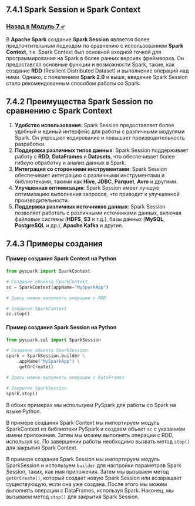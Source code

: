 ## 7.4.1 Spark Session и Spark Context

### [Назад в Модуль 7 ⤶](/data/Module7/readme.md)

В **Apache Spark** создание **Spark Session** является более предпочтительным подходом по сравнению с использованием 
**Spark Context**, т.к. Spark Context был основной входной точкой для программирования на Spark в более ранних версиях 
фреймворка. Он предоставлял основные функции и возможности Spark, такие, как создание **RDD** (Resilient Distributed Dataset) 
и выполнение операций над ними. Однако, с появлением **Spark 2.0** и выше, введение Spark Session стало рекомендованным 
способом работы со Spark.  

## 7.4.2 Преимущества Spark Session по сравнению с Spark Context
1. **Удобство использования**: Spark Session предоставляет более удобный и единый интерфейс для работы с различными 
модулями Spark. Он упрощает кодирование и повышает производительность разработки.
2. **Поддержка различных типов данных**: Spark Session поддерживает работу с **RDD**, **DataFrames** и **Datasets**, что 
обеспечивает более гибкую обработку и анализ данных в Spark.
3. **Интеграция со сторонними инструментами**: Spark Session обеспечивает интеграцию с различными инструментами и 
библиотеками, такими как **Hive**, **JDBC**, **Parquet**, **Avro** и другими.
4. **Улучшенная оптимизация**: Spark Session имеет лучшую оптимизацию выполнения запросов, что приводит к улучшенной 
производительности.
5. **Поддержка различных источников данных**: Spark Session позволяет работать с различными источниками данных, 
включая файловые системы (**HDFS**, **S3** и т.д.), базы данных (**MySQL**, **PostgreSQL** и др.), **Apache Kafka** и другие.  

## 7.4.3 Примеры создания
#### Пример создания Spark Context на Python

```python
from pyspark import SparkContext

# Создание объекта SparkContext
sc = SparkContext(appName="MySparkApp")

# Здесь можно выполнять операции с RDD

# Закрытие SparkContext
sc.stop()
```
        
#### Пример создания Spark Session на Python

```python
from pyspark.sql import SparkSession

# Создание объекта SparkSession
spark = SparkSession.builder \
    .appName("MySparkApp") \
    .getOrCreate()

# Здесь можно выполнять операции с DataFrames

# Закрытие SparkSession
spark.stop()
```
                  
В обоих примерах мы используем PySpark для работы со Spark на языке Python.  

В примере создания Spark Context мы импортируем модуль SparkContext из библиотеки PySpark и создаем объект `sc` с 
указанием имени приложения. Затем мы можем выполнять операции с RDD, используя sc. По завершении работы необходимо 
вызвать метод `stop()` для закрытия Spark Context.  

В примере создания Spark Session мы импортируем модуль SparkSession и используем `builder` для настройки параметров 
Spark Session, таких, как имя приложения. Затем мы вызываем метод `getOrCreate()`, который создает новую Spark Session 
или возвращает существующую, если она уже создана. После этого мы можем выполнять операции с DataFrames, используя Spark. 
Наконец, мы вызываем метод `stop()` для закрытия Spark Session.  